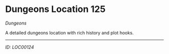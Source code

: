 # Dungeons Location 125

*Dungeons*

A detailed dungeons location with rich history and plot hooks.

---
*ID: LOC00124*
